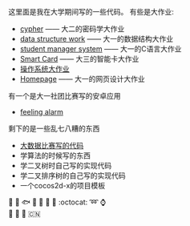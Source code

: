 ﻿这里面是我在大学期间写的一些代码。
有些是大作业:
* [cypher][1] —— 大二的密码学大作业
* [data structure work][2] —— 大一的数据结构大作业
* [student manager system][3] —— 大一的C语言大作业
* [Smart Card][4] —— 大三的智能卡大作业
* [操作系统大作业][5]
* [Homepage][6] —— 大一的网页设计大作业

有一个是大一社团比赛写的安卓应用
* [feeling alarm][7]

剩下的是一些乱七八糟的东西
* [大数据比赛写的代码][8]
* 学算法的时候写的东西
* 学二叉树时自己写的实现代码
* 学二叉排序树的自己写的实现代码
* 一个cocos2d-x的项目模板  

:dolphin: :turtle: :fish: :snail: :honeybee: :cactus:  :sunflower: :octocat:  :loop: :watch:   
:tomato:  :eggplant: :egg: :cn: 


[1]:cypher/
[2]:data%20structure%20big%20work/
[3]:student-manager-system
[4]:Smart%20Card/
[5]:操作系统大作业/
[6]:HomePage/
[7]:feeling%20alarm/
[8]:BigData/
